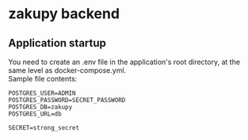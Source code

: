 # zakupy backend

## Application startup
You need to create an .env file in the application's root directory, at the same level as docker-compose.yml.  
Sample file contents:
```
POSTGRES_USER=ADMIN
POSTGRES_PASSWORD=SECRET_PASSWORD
POSTGRES_DB=zakupy
POSTGRES_URL=db

SECRET=strong_secret
```
